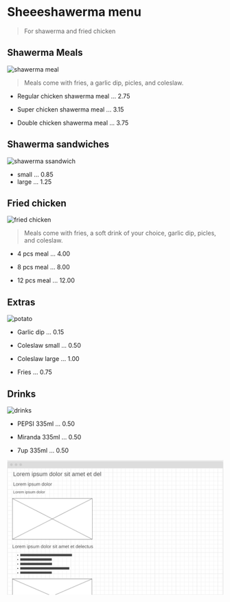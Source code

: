 # Sheeeshawerma menu

> For shawerma and fried chicken


 ## Shawerma Meals

 ![shawerma meal](https://images.deliveryhero.io/image/talabat/MenuItems/%D9%88%D8%AC%D8%A8%D8%A9_%D8%B4%D8%A7%D9%88%D8%B1%D9%85%D8%A7_%D8%B3%D9%88%D8%A8%D8%B1_637727546822660180.jpg)



 >Meals come with fries, a garlic dip, picles, and coleslaw.

  * Regular chicken shawerma meal ... 2.75

  * Super chicken shawerma meal ... 3.15 

 * Double chicken shawerma meal ... 3.75

 ## Shawerma sandwiches

 ![shawerma ssandwich](https://images.deliveryhero.io/image/talabat/MenuItems/%D8%B3%D8%A7%D9%86%D8%AF%D9%88%D9%8A%D8%B4_%D8%B4%D8%A7%D9%88%D8%B1%D9%85%D8%A7__%D9%85%D9%83%D8%B3%D9%8A_637727546297832353.jpg)

 * small ... 0.85
 * large ... 1.25


## Fried chicken

![fried chicken](https://recipe30.com/wp-content/uploads/2020/05/Fried-chicken.jpg)

>Meals come with fries, a soft drink of your choice, garlic dip, picles, and coleslaw.

* 4 pcs meal ... 4.00

* 8 pcs meal ... 8.00

* 12 pcs meal ... 12.00

## Extras

![potato](https://tmbidigitalassetsazure.blob.core.windows.net/rms3-prod/attachments/37/1200x1200/Herbed-Steak-Fries_EXPS_FT21_33239_F_1203_1.jpg)

* Garlic dip ... 0.15

* Coleslaw small ... 0.50

* Coleslaw large ... 1.00

* Fries ... 0.75

## Drinks

![drinks](https://thumbs.dreamstime.com/b/bucharest-romania-may-can-pepsi-mirinda-up-carbonated-soft-drink-produced-manufactured-pepsico-104522140.jpg)

* PEPSI 335ml ... 0.50

* Miranda 335ml ... 0.50

* 7up 335ml ... 0.50

![wireframe](./wireframe.png)

